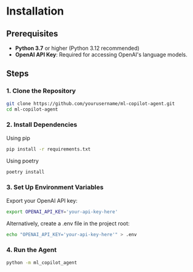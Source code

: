 # Installation

## Prerequisites

- **Python 3.7** or higher (Python 3.12 recommended)
- **OpenAI API Key**: Required for accessing OpenAI's language models.

## Steps

### 1. Clone the Repository

```bash
git clone https://github.com/yourusername/ml-copilot-agent.git
cd ml-copilot-agent
```

### 2. Install Dependencies
Using pip
```bash
pip install -r requirements.txt
```
Using poetry
```bash
poetry install
```

### 3. Set Up Environment Variables
Export your OpenAI API key:
```bash
export OPENAI_API_KEY='your-api-key-here'
```
Alternatively, create a .env file in the project root:
```bash
echo "OPENAI_API_KEY='your-api-key-here'" > .env
```

### 4. Run the Agent
```bash
python -m ml_copilot_agent
```